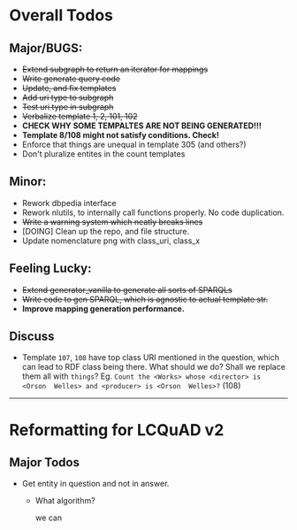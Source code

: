 # Overall Todos

## Major/BUGS:

- ~~Extend subgraph to return an iterator for mappings~~
- ~~Write generate query code~~
- ~~Update, and fix templates~~
- ~~Add uri type to subgraph~~
- ~~Test uri type in subgraph~~
- ~~Verbalize template 1, 2, 101, 102~~
- **CHECK WHY SOME TEMPALTES ARE NOT BEING GENERATED!!!**
- **Template 8/108 might not satisfy conditions. Check!**
- Enforce that things are unequal in template 305 (and others?)
- Don't pluralize entites in the count templates

## Minor:

- Rework dbpedia interface
- Rework nlutils, to internally call functions properly. No code duplication.
- ~~Write a warning system which neatly breaks lines~~
- [DOING] Clean up the repo, and file structure.
- Update nomenclature png with class_uri, class_x

## Feeling Lucky:

- ~~Extend generator_vanilla to generate all sorts of SPARQLs~~
- ~~Write code to gen SPARQL, which is agnostic to actual template str.~~
- **Improve mapping generation performance.**

## Discuss

- Template `107`, `108` have top class URI mentioned in the question, which can lead to RDF class being there. 
What should we do? Shall we replace them all with `things`?
Eg. `Count the <Works> whose <director> is <Orson  Welles> and <producer> is <Orson  Welles>?` (108)



-------------------------

# Reformatting for LCQuAD v2

## Major Todos

- Get entity in question and not in answer.
    - What algorithm?
    
       we can